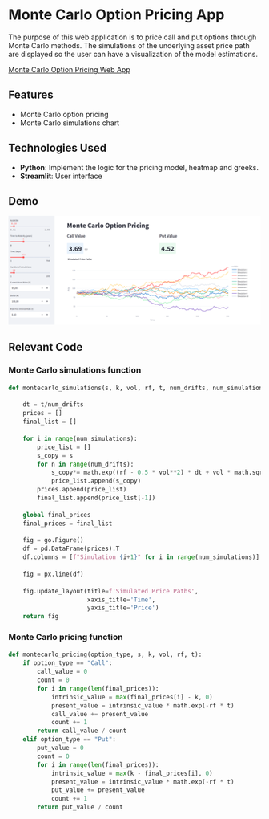 # Monte Carlo Option Pricing App
The purpose of this web application is to price call and put options through Monte Carlo methods. The simulations of the underlying asset price path are displayed so the user can have a visualization of the model estimations. 

[Monte Carlo Option Pricing Web App](https://montecarlopricing.streamlit.app/)

## Features
- Monte Carlo option pricing
- Monte Carlo simulations chart

## Technologies Used
- **Python**: Implement the logic for the pricing model, heatmap and greeks.
- **Streamlit**: User interface

## Demo
![](./images/5.png)

## Relevant Code

### Monte Carlo simulations function
```python
def montecarlo_simulations(s, k, vol, rf, t, num_drifts, num_simulations):

    dt = t/num_drifts
    prices = []
    final_list = []

    for i in range(num_simulations):
        price_list = []
        s_copy = s
        for n in range(num_drifts):
            s_copy*= math.exp((rf - 0.5 * vol**2) * dt + vol * math.sqrt(dt) * np.random.normal(0, 1))
            price_list.append(s_copy)
        prices.append(price_list)
        final_list.append(price_list[-1])

    global final_prices
    final_prices = final_list

    fig = go.Figure()
    df = pd.DataFrame(prices).T
    df.columns = [f"Simulation {i+1}" for i in range(num_simulations)]

    fig = px.line(df)
        
    fig.update_layout(title=f'Simulated Price Paths',
                      xaxis_title='Time',
                      yaxis_title='Price') 
    return fig

```

### Monte Carlo pricing function
```python
def montecarlo_pricing(option_type, s, k, vol, rf, t):
    if option_type == "Call":
        call_value = 0
        count = 0
        for i in range(len(final_prices)):
            intrinsic_value = max(final_prices[i] - k, 0)  
            present_value = intrinsic_value * math.exp(-rf * t)
            call_value += present_value
            count += 1
        return call_value / count  
    elif option_type == "Put":
        put_value = 0
        count = 0
        for i in range(len(final_prices)):
            intrinsic_value = max(k - final_prices[i], 0)
            present_value = intrinsic_value * math.exp(-rf * t)
            put_value += present_value
            count += 1
        return put_value / count 
```